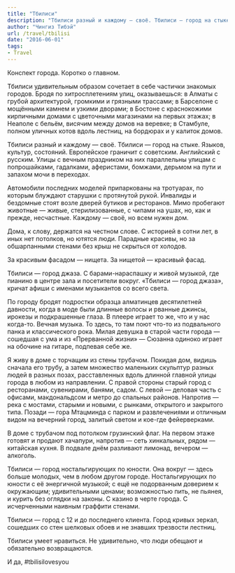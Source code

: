 ```yaml
---
title: "Тбилиси"
description: "Тбилиси разный и каждому — своё. Тбилиси — город на стыке. Языков, культур, состояний. Европейское граничит с советским. Английский с русским. Улицы с вечным праздником на них параллельны улицам с попрошайками, гадалками, аферистами, бомжами, дерьмом на пути и запахом мочи в переходах."
author: "Чингиз Тибэй"
url: /travel/tbilisi
date: "2016-06-01"
tags: 
- Travel
---
```


Конспект города. Коротко о главном.

Тбилиси удивительным образом сочетает в себе частички знакомых городов. Бродя по хитросплетениям улиц, оказываешься: в Алматы с грубой архитектурой, громкими и грязными трассами; в Барселоне с мощёнными камнем и узкими дворами; в Бостоне с краснокожими кирпичными домами с цветочными магазинами на первых этажах; в Неаполе с бельём, висячим между домов на веревке; в Стамбуле, полном уличных котов вдоль лестниц, на бордюрах и у калиток домов.

Тбилиси разный и каждому — своё. Тбилиси — город на стыке. Языков, культур, состояний. Европейское граничит с советским. Английский с русским. Улицы с вечным праздником на них параллельны улицам с попрошайками, гадалками, аферистами, бомжами, дерьмом на пути и запахом мочи в переходах.

Автомобили последних моделей припаркованы на тротуарах, по которым блуждают старушки с протянутой рукой. Инвалиды и бездомные стоят возле дверей бутиков и ресторанов. Мимо пробегают животные — живые, стерилизованные, с чипами на ушах, но, как и прежде, несчастные. Каждому — своё, но всем нужен дом.

Дома, к слову, держатся на честном слове. С историей в сотни лет, в иных нет потолков, но ютятся люди. Парадные красивы, но за обшарпанными стенами без крыш не скрыться от холодов.

За красивым фасадом — нищета. За нищетой — красивый фасад.

Тбилиси — город джаза. С барами-нараспашку и живой музыкой, где пианино в центре зала и посетители вокруг. «Тбилиси — город джаза», кричат афиши с именами музыкантов со всего света.

По городу бродят подростки образца алматинцев десятилетней давности, когда в моде были длинные волосы и рванные джинсы, ирокезы и подкрашенные глаза. В плеере играет то же, что и у нас когда-то. Вечная музыка. То здесь, то там поют что-то из подвального панка и классического рока. Милая девушка в старой части города — сошедшая с ума и из «Прерванной жизни» — Сюзанна одиноко играет на обочине на гитаре, подпевая себе же.

Я живу в доме с торчащим из стены трубачом. Покидая дом, видишь сначала его трубу, а затем множество маленьких скульптур разных людей в разных позах, расставленных вдоль длинной главной улицы города в любом из направлении. С правой стороны старый город с ресторанами, сувенирами, банями, садом. С левой — деловая часть с офисами, макдональдсом и метро до спальных районов. Напротив — река с мостами, старыми и новыми, с рынками, открытого и закрытого типа. Позади — гора Мтацминда с парком и развлечениями и отличным видом на вечерний город, залитый светом и кое-где фейерверками.

В доме с трубачом под потолком грузинский флаг. На первом этаже готовят и продают хачапури, напротив — сеть хинкальных, рядом — китайская кухня. В подвале днём разливают лимонад, вечером — алкоголь.

Тбилиси — город ностальгирующих по юности. Она вокруг — здесь больше молодых, чем в любом другом городе. Ностальгирующих по юности с её энергичной музыкой; с ещё не подорванным доверием к окружающим; удивительными ценами; возможностью пить, не пьянея, и курить без оглядки на законы. С казино в черте города. С исчерченными наивным граффити стенами.

Тбилиси — город с 12 и до последнего клиента. Город кривых зеркал, сошедших со стен шелковых обоев и не знавших трезвости лестниц.

Тбилиси умеет нравиться. Не удивительно, что люди обещают и обязательно возвращаются.

И да, #tbilisilovesyou